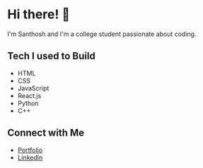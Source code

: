 # Hi there! 👋

I'm Santhosh and I'm a college student passionate about coding.

## Tech I used to Build
- HTML
- CSS
- JavaScript
- React.js
- Python
- C++


## Connect with Me
- [Portfolio]()
- [LinkedIn]()

